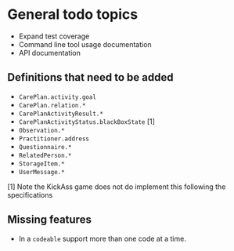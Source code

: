 # General todo topics

- Expand test coverage
- Command line tool usage documentation
- API documentation

## Definitions that need to be added

* `CarePlan.activity.goal`
* `CarePlan.relation.*`
* `CarePlanActivityResult.*`
* `CarePlanActivityStatus.blackBoxState` [1]
* `Observation.*`
* `Practitioner.address`
* `Questionnaire.*`
* `RelatedPerson.*`
* `StorageItem.*`
* `UserMessage.*`

[1] Note the KickAss game does not do implement this following the
specifications

## Missing features

* In a `codeable` support more than one code at a time.
